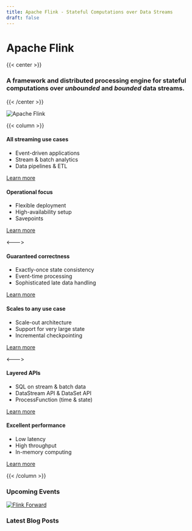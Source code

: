 ```yaml
---
title: Apache Flink - Stateful Computations over Data Streams
draft: false
---
```

<!--
Licensed to the Apache Software Foundation (ASF) under one
or more contributor license agreements.  See the NOTICE file
distributed with this work for additional information
regarding copyright ownership.  The ASF licenses this file
to you under the Apache License, Version 2.0 (the
"License"); you may not use this file except in compliance
with the License.  You may obtain a copy of the License at

  http://www.apache.org/licenses/LICENSE-2.0

Unless required by applicable law or agreed to in writing,
software distributed under the License is distributed on an
"AS IS" BASIS, WITHOUT WARRANTIES OR CONDITIONS OF ANY
KIND, either express or implied.  See the License for the
specific language governing permissions and limitations
under the License.
-->

# Apache Flink
{{< center >}} 
### A framework and distributed processing engine for stateful computations over *unbounded* and *bounded* data streams.
{{< /center >}}

![Apache Flink](/images/flink-home-graphic.png)

{{< column >}}

#### All streaming use cases

* Event-driven applications
* Stream & batch analytics
* Data pipelines & ETL 

[Learn more](https://flink.apache.org/usecases.html)

#### Operational focus

* Flexible deployment
* High-availability setup
* Savepoints

[Learn more](https://flink.apache.org/flink-operations.html)

<--->

#### Guaranteed correctness

* Exactly-once state consistency
* Event-time processing
* Sophisticated late data handling

[Learn more](https://flink.apache.org/flink-applications.html#building-blocks-for-streaming-applications)

#### Scales to any use case

* Scale-out architecture
* Support for very large state
* Incremental checkpointing

[Learn more](https://flink.apache.org/flink-architecture.html#run-applications-at-any-scale)

<--->

#### Layered APIs

* SQL on stream & batch data
* DataStream API & DataSet API
* ProcessFunction (time & state)

[Learn more](https://flink.apache.org/flink-applications.html#layered-apis)

#### Excellent performance

* Low latency
* High throughput
* In-memory computing

[Learn more](https://flink.apache.org/flink-architecture.html#leverage-in-memory-performance)

{{< /column >}}

### Upcoming Events

[![Flink Forward](/images/flink-forward.png)](https://flink-forward.org)

### Latest Blog Posts



